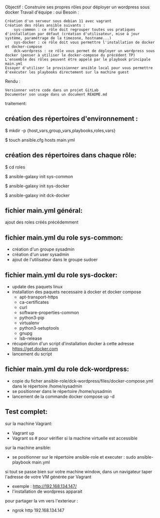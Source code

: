 Objectif : Construire ses propres rôles pour déployer un wordpress sous docker
Travail d'équipe : oui
Besoin :

    Création d'un serveur sous debian 11 avec vagrant
    Création des rôles ansible suivants :
        sys-common : ce rôle doit regrouper toutes vos pratiques d'installation par défaut (création d'utilisateur, mise à jour système, paramétrage de la timezone, hostname...)
        sys-docker : ce rôle doit vous permettre l'installation de docker et docker-compose
        dck-wordpress : ce rôle vous permet de déployer un wordpress sous docker (penser à utiliser le docker-compose du précédent TP)
    L'ensemble des rôles peuvent être appelé par le playbook principale main.yml
    Essayer d'utiliser le provisionner ansible local pour vous permettre d'exécuter les playbooks directement sur la machine guest

Rendu :

    Versionner votre code dans un projet GitLab
    Documenter son usage dans un document README.md

traitement:

création des répertoires d'environnement :
-----------------------------------------
$ mkdir -p {host_vars,group_vars,playbooks,roles,vars}

$ touch ansible.cfg hosts main.yml 

création des répertoires dans chaque rôle:
-------------------------------------------
$ cd roles

$ ansible-galaxy init sys-common

$ ansible-galaxy init sys-docker

$ ansible-galaxy init dck-docker

fichier main.yml général:
------------------------
ajout des roles créés précédemment 

fichier main.yml du role sys-common:
-----------------------------------
   - création d'un groupe sysadmin
   - création d'un user sysadmin
   - ajout de l'utilisateur dans le groupe sudoer

fichier main.yml du role sys-docker:
-----------------------------------
   - update des paquets linux
   - installation des paquets necessaire à docker et docker compose
      - apt-transport-https
      - ca-certificates
      - curl
      - software-properties-common
      - python3-pip
      - virtualenv
      - python3-setuptools
      - gnupg 
      - lsb-release
   - récupération d'un script d'installation docker à cette adresse https://get.docker.com
   - lancement du script

fichier main.yml du role dck-wordpress:
---------------------------------------
   - copie du ficher ansible-role/dck-wordpress/files/docker-compose.yml dans le répertoire /home/sysadmin
   - se positionner dans le répertoire /home/sysadmin
   - lancement de la commande docker compose up -d

Test complet:
-------------
sur la machine Vagrant:
   - Vagrant up
   - Vagrant ss # pour vérifier si la machine virtuelle est accessible

sur la machine ansible:
   - se positionner sur le répertoire ansible-role et executer : sudo ansible-playbook main.yml

si tout se passe bien sur votre machine window, dans un navigateur taper l'adresse de votre VM générée par Vagrant
   - exemple : http://192.168.134.147/
   - l'installation de wordpress apparait

pour partager la vm vers l'exterieur :
   - ngrok http 192.168.134.147